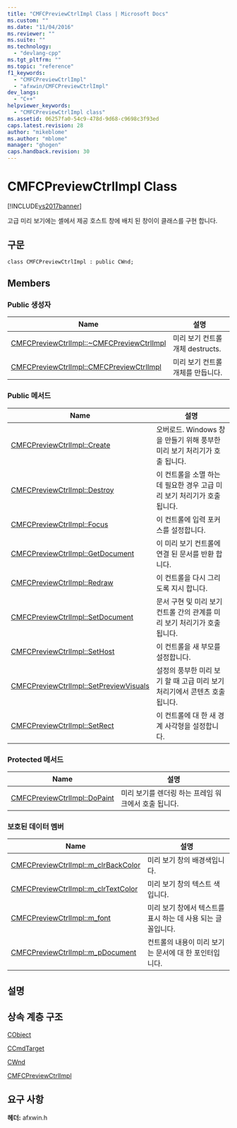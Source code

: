 ```yaml
---
title: "CMFCPreviewCtrlImpl Class | Microsoft Docs"
ms.custom: ""
ms.date: "11/04/2016"
ms.reviewer: ""
ms.suite: ""
ms.technology: 
  - "devlang-cpp"
ms.tgt_pltfrm: ""
ms.topic: "reference"
f1_keywords: 
  - "CMFCPreviewCtrlImpl"
  - "afxwin/CMFCPreviewCtrlImpl"
dev_langs: 
  - "C++"
helpviewer_keywords: 
  - "CMFCPreviewCtrlImpl class"
ms.assetid: 06257fa0-54c9-478d-9d68-c9698c3f93ed
caps.latest.revision: 28
author: "mikeblome"
ms.author: "mblome"
manager: "ghogen"
caps.handback.revision: 30
---
```

# CMFCPreviewCtrlImpl Class
[!INCLUDE[vs2017banner](../../assembler/inline/includes/vs2017banner.md)]

고급 미리 보기에는 셸에서 제공 호스트 창에 배치 된 창이이 클래스를 구현 합니다.  
  
## 구문  
  
```  
class CMFCPreviewCtrlImpl : public CWnd;  
```  
  
## Members  
  
### Public 생성자  
  
|Name|설명|  
|----------|--------|  
|[CMFCPreviewCtrlImpl::~CMFCPreviewCtrlImpl](../Topic/CMFCPreviewCtrlImpl::~CMFCPreviewCtrlImpl.md)|미리 보기 컨트롤 개체 destructs.|  
|[CMFCPreviewCtrlImpl::CMFCPreviewCtrlImpl](../Topic/CMFCPreviewCtrlImpl::CMFCPreviewCtrlImpl.md)|미리 보기 컨트롤 개체를 만듭니다.|  
  
### Public 메서드  
  
|Name|설명|  
|----------|--------|  
|[CMFCPreviewCtrlImpl::Create](../Topic/CMFCPreviewCtrlImpl::Create.md)|오버로드.  Windows 창을 만들기 위해 풍부한 미리 보기 처리기가 호출 됩니다.|  
|[CMFCPreviewCtrlImpl::Destroy](../Topic/CMFCPreviewCtrlImpl::Destroy.md)|이 컨트롤을 소멸 하는 데 필요한 경우 고급 미리 보기 처리기가 호출 됩니다.|  
|[CMFCPreviewCtrlImpl::Focus](../Topic/CMFCPreviewCtrlImpl::Focus.md)|이 컨트롤에 입력 포커스를 설정합니다.|  
|[CMFCPreviewCtrlImpl::GetDocument](../Topic/CMFCPreviewCtrlImpl::GetDocument.md)|이 미리 보기 컨트롤에 연결 된 문서를 반환 합니다.|  
|[CMFCPreviewCtrlImpl::Redraw](../Topic/CMFCPreviewCtrlImpl::Redraw.md)|이 컨트롤을 다시 그리도록 지시 합니다.|  
|[CMFCPreviewCtrlImpl::SetDocument](../Topic/CMFCPreviewCtrlImpl::SetDocument.md)|문서 구현 및 미리 보기 컨트롤 간의 관계를 미리 보기 처리기가 호출 됩니다.|  
|[CMFCPreviewCtrlImpl::SetHost](../Topic/CMFCPreviewCtrlImpl::SetHost.md)|이 컨트롤을 새 부모를 설정합니다.|  
|[CMFCPreviewCtrlImpl::SetPreviewVisuals](../Topic/CMFCPreviewCtrlImpl::SetPreviewVisuals.md)|설정의 풍부한 미리 보기 할 때 고급 미리 보기 처리기에서 콘텐츠 호출 됩니다.|  
|[CMFCPreviewCtrlImpl::SetRect](../Topic/CMFCPreviewCtrlImpl::SetRect.md)|이 컨트롤에 대 한 새 경계 사각형을 설정합니다.|  
  
### Protected 메서드  
  
|Name|설명|  
|----------|--------|  
|[CMFCPreviewCtrlImpl::DoPaint](../Topic/CMFCPreviewCtrlImpl::DoPaint.md)|미리 보기를 렌더링 하는 프레임 워크에서 호출 됩니다.|  
  
### 보호된 데이터 멤버  
  
|Name|설명|  
|----------|--------|  
|[CMFCPreviewCtrlImpl::m\_clrBackColor](../Topic/CMFCPreviewCtrlImpl::m_clrBackColor.md)|미리 보기 창의 배경색입니다.|  
|[CMFCPreviewCtrlImpl::m\_clrTextColor](../Topic/CMFCPreviewCtrlImpl::m_clrTextColor.md)|미리 보기 창의 텍스트 색입니다.|  
|[CMFCPreviewCtrlImpl::m\_font](../Topic/CMFCPreviewCtrlImpl::m_font.md)|미리 보기 창에서 텍스트를 표시 하는 데 사용 되는 글꼴입니다.|  
|[CMFCPreviewCtrlImpl::m\_pDocument](../Topic/CMFCPreviewCtrlImpl::m_pDocument.md)|컨트롤의 내용이 미리 보기는 문서에 대 한 포인터입니다.|  
  
## 설명  
  
## 상속 계층 구조  
 [CObject](../../mfc/reference/cobject-class.md)  
  
 [CCmdTarget](../../mfc/reference/ccmdtarget-class.md)  
  
 [CWnd](../../mfc/reference/cwnd-class.md)  
  
 [CMFCPreviewCtrlImpl](../../mfc/reference/cmfcpreviewctrlimpl-class.md)  
  
## 요구 사항  
 **헤더:** afxwin.h